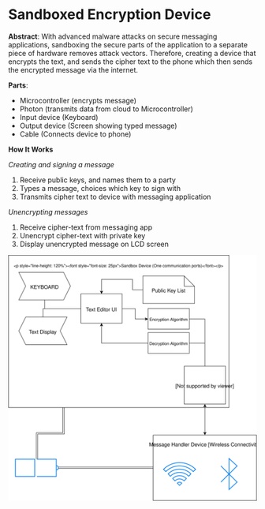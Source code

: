 # Sandboxed Encryption Device

**Abstract**: With advanced malware attacks on secure messaging applications, sandboxing the secure parts of the application to a separate piece of hardware removes attack vectors. Therefore, creating a device that encrypts the text, and sends the cipher text to the phone which then sends the encrypted message via the internet.

**Parts**:
* Microcontroller (encrypts message)
* Photon (transmits data from cloud to Microcontroller)
* Input device (Keyboard)
* Output device (Screen showing typed message)
* Cable (Connects device to phone)

**How It Works**

*Creating and signing a message*
1. Receive public keys, and names them to a party
2. Types a message, choices which key to sign with
3. Transmits cipher text to device with messaging application

*Unencrypting messages*
1. Receive cipher-text from messaging app
2. Unencrypt cipher-text with private key
3. Display unencrypted message on LCD screen

![diagram](https://github.com/ByteKnights/meetings/blob/master/assets/sandbox_diagram.svg)

